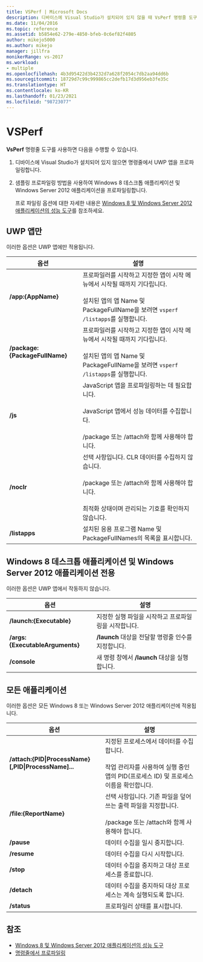 ```yaml
---
title: VSPerf | Microsoft Docs
description: 디바이스에 Visual Studio가 설치되어 있지 않을 때 VsPerf 명령줄 도구를 사용하여 명령줄에서 UWP 앱을 프로파일링하는 방법을 알아봅니다.
ms.date: 11/04/2016
ms.topic: reference
ms.assetid: b5854e62-279e-4850-bfeb-0c6ef82f4805
author: mikejo5000
ms.author: mikejo
manager: jillfra
monikerRange: vs-2017
ms.workload:
- multiple
ms.openlocfilehash: 4b3d95422d3b4232d7a628f2054c7db2aa94dd6b
ms.sourcegitcommit: 18729d7c99c999865cc2defb17d3d956eb3fe35c
ms.translationtype: HT
ms.contentlocale: ko-KR
ms.lasthandoff: 01/23/2021
ms.locfileid: "98723077"
---
```

# <a name="vsperf"></a>VSPerf
**VsPerf** 명령줄 도구를 사용하면 다음을 수행할 수 있습니다.

1. 디바이스에 Visual Studio가 설치되어 있지 않으면 명령줄에서 UWP 앱을 프로파일링합니다.

2. 샘플링 프로파일링 방법을 사용하여 Windows 8 데스크톱 애플리케이션 및 Windows Server 2012 애플리케이션을 프로파일링합니다.

   프로 파일링 옵션에 대한 자세한 내용은 [Windows 8 및 Windows Server 2012 애플리케이션의 성능 도구](../profiling/performance-tools-on-windows-8-and-windows-server-2012-applications.md)를 참조하세요.

## <a name="uwp-apps-only"></a>UWP 앱만
 이러한 옵션은 UWP 앱에만 적용됩니다.

|옵션|설명|
|-|-|
|**/app:{AppName}**|프로파일러를 시작하고 지정한 앱이 시작 메뉴에서 시작될 때까지 기다립니다.<br /><br /> 설치된 앱의 앱 Name 및 PackageFullName을 보려면 `vsperf /listapps`를 실행합니다.|
|**/package:{PackageFullName}**|프로파일러를 시작하고 지정한 앱이 시작 메뉴에서 시작될 때까지 기다립니다.<br /><br /> 설치된 앱의 앱 Name 및 PackageFullName을 보려면 `vsperf /listapps`를 실행합니다.|
|**/js**|JavaScript 앱을 프로파일링하는 데 필요합니다.<br /><br /> JavaScript 앱에서 성능 데이터를 수집합니다.<br /><br /> /package 또는 /attach와 함께 사용해야 합니다.|
|**/noclr**|선택 사항입니다. CLR 데이터를 수집하지 않습니다.<br /><br /> /package 또는 /attach와 함께 사용해야 합니다.<br /><br /> 최적화 상태이며 관리되는 기호를 확인하지 않습니다.|
|**/listapps**|설치된 응용 프로그램 Name 및 PackageFullNames의 목록을 표시합니다.|

## <a name="windows-8-desktop-applications-and-windows-server-2012-applications-only"></a>Windows 8 데스크톱 애플리케이션 및 Windows Server 2012 애플리케이션 전용
 이러한 옵션은 UWP 앱에서 작동하지 않습니다.

|옵션|설명|
|-|-|
|**/launch:{Executable}**|지정한 실행 파일을 시작하고 프로파일링을 시작합니다.|
|**/args:{ExecutableArguments}**|**/launch** 대상을 전달할 명령줄 인수를 지정합니다.|
|**/console**|새 명령 창에서 **/launch** 대상을 실행합니다.|

## <a name="all-applications"></a>모든 애플리케이션
 이러한 옵션은 모든 Windows 8 또는 Windows Server 2012 애플리케이션에 적용됩니다.

|옵션|설명|
|-|-|
|**/attach:{PID&#124;ProcessName}[,PID&#124;ProcessName]...**|지정된 프로세스에서 데이터를 수집합니다.<br /><br /> 작업 관리자를 사용하여 실행 중인 앱의 PID(프로세스 ID) 및 프로세스 이름을 확인합니다.|
|**/file:{ReportName}**|선택 사항입니다. 기존 파일을 덮어쓰는 출력 파일을 지정합니다.<br /><br /> /package 또는 /attach와 함께 사용해야 합니다.|
|**/pause**|데이터 수집을 일시 중지합니다.|
|**/resume**|데이터 수집을 다시 시작합니다.|
|**/stop**|데이터 수집을 중지하고 대상 프로세스를 종료합니다.|
|**/detach**|데이터 수집을 중지하되 대상 프로세스는 계속 실행되도록 합니다.|
|**/status**|프로파일러 상태를 표시합니다.|

## <a name="see-also"></a>참조
- [Windows 8 및 Windows Server 2012 애플리케이션의 성능 도구](../profiling/performance-tools-on-windows-8-and-windows-server-2012-applications.md)
- [명령줄에서 프로파일링](../profiling/using-the-profiling-tools-from-the-command-line.md)
